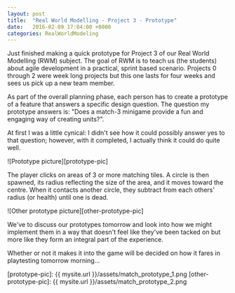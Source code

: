 ```yaml
---
layout: post
title:  "Real World Modelling - Project 3 - Prototype"
date:   2016-02-09 17:04:00 +0000
categories: RealWorldModeling
---
```

Just finished making a quick prototype for Project 3 of our Real World Modelling (RWM) subject. The goal of RWM is to teach us (the students) about agile development in a practical, sprint based scenario. Projects 0 through 2 were week long projects but this one lasts for four weeks and sees us pick up a new team member.

As part of the overall planning phase, each person has to create a prototype of a feature that answers a specific design question. The question my prototype answers is: "Does a match-3 minigame provide a fun and engaging way of creating units?".

At first I was a little cynical: I didn't see how it could possibly answer yes to that question; however, with it completed, I actually think it could do quite well.

![Prototype picture][prototype-pic]

The player clicks on areas of 3 or more matching tiles. A circle is then spawned, its radius reflecting the size of the area, and it moves toward the centre. When it contacts another circle, they subtract from each others' radius (or health) until one is dead.

![Other prototype picture][other-prototype-pic]

We've to discuss our prototypes tomorrow and look into how we might implement them in a way that doesn't feel like they've been tacked on but more like they form an integral part of the experience.

Whether or not it makes it into the game will be decided on how it fares in playtesting tomorrow morning...

[prototype-pic]: {{ mysite.url }}/assets/match_prototype_1.png
[other-prototype-pic]: {{ mysite.url }}/assets/match_prototype_2.png
